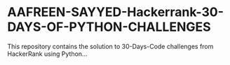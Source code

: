 # AAFREEN-SAYYED-Hackerrank-30-DAYS-OF-PYTHON-CHALLENGES

This repository contains the solution to 30-Days-Code challenges from HackerRank using Python...
